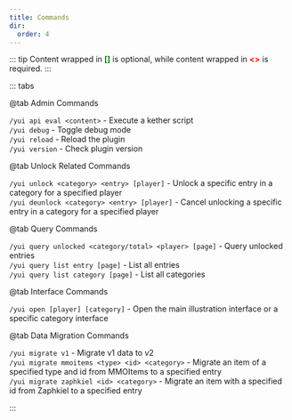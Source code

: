 ```yaml
---
title: Commands
dir:
  order: 4
---
```


::: tip
Content wrapped in <span style="color: green;">**[]**</span> is optional, while content wrapped in <span style="color: red;">**<>**</span> is required.
:::

::: tabs

@tab Admin Commands

`/yui api eval <content>` - Execute a kether script  
`/yui debug` - Toggle debug mode  
`/yui reload` - Reload the plugin  
`/yui version` - Check plugin version  

@tab Unlock Related Commands

`/yui unlock <category> <entry> [player]` - Unlock a specific entry in a category for a specified player  
`/yui deunlock <category> <entry> [player]` - Cancel unlocking a specific entry in a category for a specified player

@tab Query Commands

`/yui query unlocked <category/total> <player> [page]` - Query unlocked entries  
`/yui query list entry [page]` - List all entries  
`/yui query list category [page]` - List all categories  

@tab Interface Commands

`/yui open [player] [category]` - Open the main illustration interface or a specific category interface

@tab Data Migration Commands

`/yui migrate v1` - Migrate v1 data to v2  
`/yui migrate mmoitems <type> <id> <category>` - Migrate an item of a specified type and id from MMOItems to a specified entry  
`/yui migrate zaphkiel <id> <category>` - Migrate an item with a specified id from Zaphkiel to a specified entry

::: 